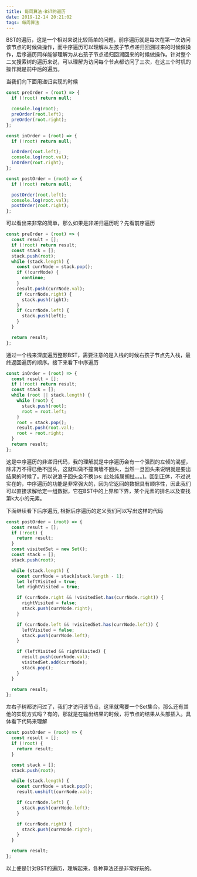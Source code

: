 ```yaml
---
title: 每周算法-BST的遍历
date: 2019-12-14 20:21:02
tags: 每周算法
---
```

BST的遍历，这是一个相对来说比较简单的问题，前序遍历就是每次在第一次访问该节点的时候做操作，而中序遍历可以理解从左孩子节点递归回溯过来的时候做操作，后序遍历同样能够理解为从右孩子节点递归回溯回来的时候做操作。针对整个二叉搜索树的遍历来说，可以理解为访问每个节点都访问了三次，在这三个时机的操作就是前中后的遍历。

当我们向下面用递归实现的时候
```js
const preOrder = (root) => {
  if (!root) return null;

  console.log(root);
  preOrder(root.left);
  preOrder(root.right);
};

const inOrder = (root) => {
  if (!root) return null;

  inOrder(root.left);
  console.log(root.val);
  inOrder(root.right);
};

const postOrder = (root) => {
  if (!root) return null;

  postOrder(root.left);
  console.log(root.val);
  postOrder(root.right);
};
```

可以看出来非常的简单，那么如果是非递归遍历呢？先看前序遍历

```js
const preOrder = (root) => {
  const result = [];
  if (!root) return result;
  const stack = [];
  stack.push(root);
  while (stack.length) {
    const currNode = stack.pop();
    if (!currNode) {
      continue;
    }
    result.push(currNode.val);
    if (currNode.right) {
      stack.push(right);
    }
    if (currNode.left) {
      stack.push(left);
    }
  }

  return result;
};
```
通过一个栈来深度遍历整颗BST，需要注意的是入栈的时候右孩子节点先入栈，最终返回遍历的顺序。接下来看下中序遍历

```js
const inOrder = (root) => {
  const result = [];
  if (!root) return result;
  const stack = [];
  while (root || stack.length) {
    while (root) {
      stack.push(root);
      root = root.left;
    } 
    root = stack.pop();
    result.push(root.val);
    root = root.right;
  }
  return result;
};
```

这是中序遍历的非递归代码，我的理解就是中序遍历会有一个强烈的左倾的渴望，除非万不得已绝不回头，这就叫做不撞南墙不回头，当然一旦回头来说明就是要出结果的时候了。所以说浪子回头金不换(ps: 此处纯属胡扯。。。)。回到正体，不过说实在的，中序遍历的功能是非常强大的，因为它返回的数据具有顺序性，因此我们可以直接求解给定一组数据，它在BST中的上界和下界，某个元素的排名以及查找第k大小的元素。

下面继续看下后序遍历, 根据后序遍历的定义我们可以写出这样的代码

```js
const postOrder = (root) => {
  const result = [];
  if (!root) {
    return result;
  }
  const visitedSet = new Set();
  const stack = [];
  stack.push(root);

  while (stack.length) {
    const currNode = stack[stack.length - 1];
    let leftVisited = true;
    let rightVisited = true;

    if (currNode.right && !visitedSet.has(currNode.right)) {
      rightVisited = false;
      stack.push(currNode.right);
    }

    if (currNode.left && !visitedSet.has(currNode.left)) {
      leftVisited = false;
      stack.push(currNode.left);
    }

    if (leftVisited && rightVisited) {
      result.push(currNode.val);
      visitedSet.add(currNode);
      stack.pop();
    }
  }

  return result;
};
```

左右子树都访问过了，我们才访问该节点，这里就需要一个Set集合。那么还有其他的实现方式吗？有的，那就是在输出结果的时候，将节点的结果从头部插入。具体看下代码来理解

```js
const postOrder = (root) => {
  const result = [];
  if (!root) {
    return result;
  }

  const stack = [];
  stack.push(root);

  while (stack.length) {
    const currNode = stack.pop();
    result.unshift(currNode.val);

    if (currNode.left) {
      stack.push(currNode.left);
    }

    if (currNode.right) {
      stack.push(currNode.right);
    }
  }

  return result;
};
```

以上便是针对BST的遍历，理解起来，各种算法还是非常好玩的。